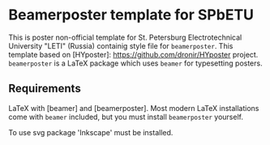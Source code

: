 # Beamerposter template for SPbETU
This is poster non-official template for St. Petersburg Electrotechnical University "LETI" (Russia) containig style file for `beamerposter`. This template based on 
[HYposter]: https://github.com/dronir/HYposter project.
`beamerposter` is a LaTeX package which uses `beamer` for typesetting posters.

## Requirements

LaTeX with [beamer] and [beamerposter]. Most modern LaTeX installations come with
`beamer` included, but you must install `beamerposter` yourself.

To use svg package 'Inkscape' must be installed.
